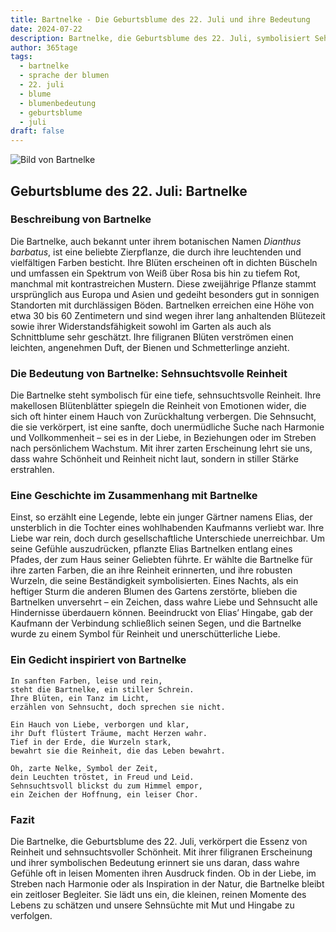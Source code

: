```yaml
---
title: Bartnelke - Die Geburtsblume des 22. Juli und ihre Bedeutung
date: 2024-07-22
description: Bartnelke, die Geburtsblume des 22. Juli, symbolisiert Sehnsuchtsvolle Reinheit. Erfahre mehr über ihre Geschichte, Bedeutung und Symbolik in der Sprache der Blumen.
author: 365tage
tags:
  - bartnelke
  - sprache der blumen
  - 22. juli
  - blume
  - blumenbedeutung
  - geburtsblume
  - juli
draft: false
---
```


![Bild von Bartnelke](https://cdn.pixabay.com/photo/2015/08/12/12/04/dianthus-885812_1280.jpg#center)


## Geburtsblume des 22. Juli: Bartnelke

### Beschreibung von Bartnelke

Die Bartnelke, auch bekannt unter ihrem botanischen Namen _Dianthus barbatus_, ist eine beliebte Zierpflanze, die durch ihre leuchtenden und vielfältigen Farben besticht. Ihre Blüten erscheinen oft in dichten Büscheln und umfassen ein Spektrum von Weiß über Rosa bis hin zu tiefem Rot, manchmal mit kontrastreichen Mustern. Diese zweijährige Pflanze stammt ursprünglich aus Europa und Asien und gedeiht besonders gut in sonnigen Standorten mit durchlässigen Böden. Bartnelken erreichen eine Höhe von etwa 30 bis 60 Zentimetern und sind wegen ihrer lang anhaltenden Blütezeit sowie ihrer Widerstandsfähigkeit sowohl im Garten als auch als Schnittblume sehr geschätzt. Ihre filigranen Blüten verströmen einen leichten, angenehmen Duft, der Bienen und Schmetterlinge anzieht.

### Die Bedeutung von Bartnelke: Sehnsuchtsvolle Reinheit

Die Bartnelke steht symbolisch für eine tiefe, sehnsuchtsvolle Reinheit. Ihre makellosen Blütenblätter spiegeln die Reinheit von Emotionen wider, die sich oft hinter einem Hauch von Zurückhaltung verbergen. Die Sehnsucht, die sie verkörpert, ist eine sanfte, doch unermüdliche Suche nach Harmonie und Vollkommenheit – sei es in der Liebe, in Beziehungen oder im Streben nach persönlichem Wachstum. Mit ihrer zarten Erscheinung lehrt sie uns, dass wahre Schönheit und Reinheit nicht laut, sondern in stiller Stärke erstrahlen.

### Eine Geschichte im Zusammenhang mit Bartnelke

Einst, so erzählt eine Legende, lebte ein junger Gärtner namens Elias, der unsterblich in die Tochter eines wohlhabenden Kaufmanns verliebt war. Ihre Liebe war rein, doch durch gesellschaftliche Unterschiede unerreichbar. Um seine Gefühle auszudrücken, pflanzte Elias Bartnelken entlang eines Pfades, der zum Haus seiner Geliebten führte. Er wählte die Bartnelke für ihre zarten Farben, die an ihre Reinheit erinnerten, und ihre robusten Wurzeln, die seine Beständigkeit symbolisierten. Eines Nachts, als ein heftiger Sturm die anderen Blumen des Gartens zerstörte, blieben die Bartnelken unversehrt – ein Zeichen, dass wahre Liebe und Sehnsucht alle Hindernisse überdauern können. Beeindruckt von Elias’ Hingabe, gab der Kaufmann der Verbindung schließlich seinen Segen, und die Bartnelke wurde zu einem Symbol für Reinheit und unerschütterliche Liebe.

### Ein Gedicht inspiriert von Bartnelke

```
In sanften Farben, leise und rein,  
steht die Bartnelke, ein stiller Schrein.  
Ihre Blüten, ein Tanz im Licht,  
erzählen von Sehnsucht, doch sprechen sie nicht.  

Ein Hauch von Liebe, verborgen und klar,  
ihr Duft flüstert Träume, macht Herzen wahr.  
Tief in der Erde, die Wurzeln stark,  
bewahrt sie die Reinheit, die das Leben bewahrt.  

Oh, zarte Nelke, Symbol der Zeit,  
dein Leuchten tröstet, in Freud und Leid.  
Sehnsuchtsvoll blickst du zum Himmel empor,  
ein Zeichen der Hoffnung, ein leiser Chor.  
```

### Fazit

Die Bartnelke, die Geburtsblume des 22. Juli, verkörpert die Essenz von Reinheit und sehnsuchtsvoller Schönheit. Mit ihrer filigranen Erscheinung und ihrer symbolischen Bedeutung erinnert sie uns daran, dass wahre Gefühle oft in leisen Momenten ihren Ausdruck finden. Ob in der Liebe, im Streben nach Harmonie oder als Inspiration in der Natur, die Bartnelke bleibt ein zeitloser Begleiter. Sie lädt uns ein, die kleinen, reinen Momente des Lebens zu schätzen und unsere Sehnsüchte mit Mut und Hingabe zu verfolgen.